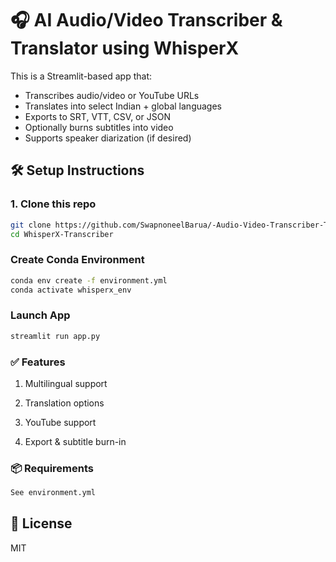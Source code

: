 # 🎧 AI Audio/Video Transcriber & Translator using WhisperX

This is a Streamlit-based app that:
- Transcribes audio/video or YouTube URLs
- Translates into select Indian + global languages
- Exports to SRT, VTT, CSV, or JSON
- Optionally burns subtitles into video
- Supports speaker diarization (if desired)

## 🛠️ Setup Instructions

### 1. Clone this repo
```bash
git clone https://github.com/SwapnoneelBarua/-Audio-Video-Transcriber-Tool---WhisperX
cd WhisperX-Transcriber
```
### Create Conda Environment
```bash
conda env create -f environment.yml
conda activate whisperx_env
```
### Launch App
```bash
streamlit run app.py
```
### ✅ Features
1. Multilingual support

2. Translation options

3. YouTube support

4. Export & subtitle burn-in

### 📦 Requirements
```bash
See environment.yml
```
## 📎 License
MIT 
